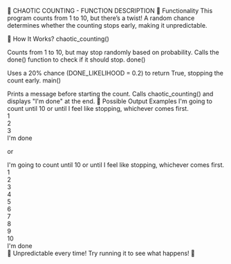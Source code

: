 🎲 CHAOTIC COUNTING - FUNCTION DESCRIPTION
🔢 Functionality
This program counts from 1 to 10, but there’s a twist! A random chance determines whether the counting stops early, making it unpredictable.

📝 How It Works?
chaotic_counting()

Counts from 1 to 10, but may stop randomly based on probability.
Calls the done() function to check if it should stop.
done()

Uses a 20% chance (DONE_LIKELIHOOD = 0.2) to return True, stopping the count early.
main()

Prints a message before starting the count.
Calls chaotic_counting() and displays "I'm done" at the end.
📌 Possible Output Examples
I'm going to count until 10 or until I feel like stopping, whichever comes first.  
1  
2  
3  
I'm done  

or

I'm going to count until 10 or until I feel like stopping, whichever comes first.  
1  
2  
3  
4  
5  
6  
7  
8  
9  
10  
I'm done  
🎲 Unpredictable every time! Try running it to see what happens! 🚀